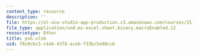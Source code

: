 ```yaml
---
content_type: resource
description: ''
file: https://ol-ocw-studio-app-production.s3.amazonaws.com/courses/15-053-optimization-methods-in-management-science-spring-2013/f8c0cbc5c4a643f8acebf33bc5a90cc6_ps6.xlsb
file_type: application/vnd.ms-excel.sheet.binary.macroEnabled.12
resourcetype: Other
title: ps6.xlsb
uid: f8c0cbc5-c4a6-43f8-aceb-f33bc5a90cc6
---
```

